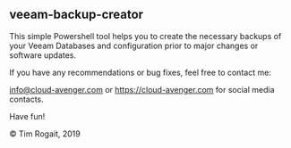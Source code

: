 ## veeam-backup-creator

This simple Powershell tool helps you to create the necessary backups of your Veeam Databases and configuration prior to major changes or software updates.

If you have any recommendations or bug fixes, feel free to contact me:

info@cloud-avenger.com or https://cloud-avenger.com for social media contacts.



Have fun!

© Tim Rogait, 2019
